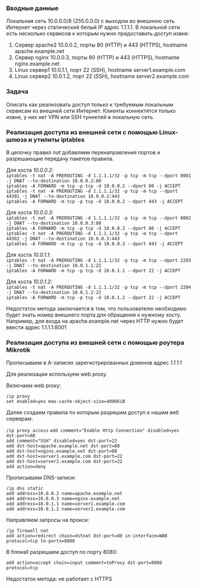### Вводные данные
Локальная сеть 10.0.0.0/8 (255.0.0.0) с выходом во внешнюю сеть Интернет через
статический белый IP адрес 1.1.1.1.
В локальной сети есть несколько сервисов к которым нужно предоставить доступ извне:
1. Сервер apache2 10.0.0.2, порты 80 (HTTP) и 443 (HTTPS), hostname
apache.example.net  
2. Сервер nginx 10.0.0.3, порты 80 (HTTP) и 443 (HTTPS), hostname nginx.example.net  
3. Linux сервер1 10.0.1.1, порт 22 (SSH), hostname server1.example.com  
4. Linux сервер2 10.0.1.2, порт 22 (SSH), hostname server2.example.com  

### Задача
Описать как реализовать доступ только к требуемым локальным сервисам из внешней
сети Интернет. Клиенты коннектятся только извне, у них нет VPN или SSH туннелей в
локальную сеть.

### Реализация доступа из внешней сети с помощью Linux-шлюза и утилиты iptables
В цепочку правил *nat* добавляем перенаправления портов и разрешающие передачу пакетов правила.

Для хоста *10.0.0.2*:  
`iptables -t nat -A PREROUTING -d 1.1.1.1/32 -p tcp -m tcp --dport 8001 -j DNAT --to-destination 10.0.0.2:80`  
`iptables -A FORWARD -m tcp -p tcp -d 10.0.0.2 --dport 80 -j ACCEPT`  
`iptables -t nat -A PREROUTING -d 1.1.1.1/32 -p tcp -m tcp --dport 44301 -j DNAT --to-destination 10.0.0.2:443`  
`iptables -A FORWARD -m tcp -p tcp -d 10.0.0.2 --dport 443 -j ACCEPT`  

Для хоста *10.0.0.3*:  
`iptables -t nat -A PREROUTING -d 1.1.1.1/32 -p tcp -m tcp --dport 8002 -j DNAT --to-destination 10.0.0.3:80`  
`iptables -A FORWARD -m tcp -p tcp -d 10.0.0.3 --dport 80 -j ACCEPT`  
`iptables -t nat -A PREROUTING -d 1.1.1.1/32 -p tcp -m tcp --dport 44302 -j DNAT --to-destination 10.0.0.3:443`  
`iptables -A FORWARD -m tcp -p tcp -d 10.0.0.3 --dport 443 -j ACCEPT`  

Для хоста *10.0.1.1*:  
`iptables -t nat -A PREROUTING -d 1.1.1.1/32 -p tcp -m tcp --dport 2203 -j DNAT --to-destination 10.0.1.1:22`  
`iptables -A FORWARD -m tcp -p tcp -d 10.0.1.1 --dport 22 -j ACCEPT`  

Для хоста *10.0.1.2*:  
`iptables -t nat -A PREROUTING -d 1.1.1.1/32 -p tcp -m tcp --dport 2204 -j DNAT --to-destination 10.0.1.2:22`  
`iptables -A FORWARD -m tcp -p tcp -d 10.0.1.2 --dport 22 -j ACCEPT`  

Недостаток метода заключается в том, что пользователю необходимо будет знать номер внешнего порта для обращения к нужному хосту. Например, для входа на apache.example.net через HTTP нужно будет ввести адрес 1.1.1.1:8001

### Реализация доступа из внешней сети с помощью роутера Mikrotik
Прописываем в A-записях зарегистрированных доменов адрес *1.1.1.1*  

Для реализации используем web proxy.

Включаем web proxy:

`/ip proxy`  
`set enabled=yes max-cache-object-size=4096KiB` 

Далее создаем правила по которым разрешим доступ к нашим веб серверам:

``/ip proxy access`` 
`add comment="Enable Http Connection" disabled=yes dst-port=80`  
`add comment="SSH" disabled=yes dst-port=22`  
`add dst-host=apache.example.net dst-port=80`  
`add dst-host=nginx.example.net dst-port=80`   
`add dst-host=server1.example.com dst-port=22`   
`add dst-host=server2.example.com dst-port=22`  
`add action=deny`  

Прописываем DNS-записи:

`/ip dns static`  
`add address=10.0.0.2 name=apache.example.net`  
`add address=10.0.0.3 name=nginx.example.net`  
`add address=10.0.1.1 name=server1.example.com`  
`add address=10.0.1.2 name=server2.example.com`  

Направляем запросы на прокси:

``/ip firewall nat``  
`add action=redirect chain=dstnat dst-port=80 in-interface=WAN protocol=tcp to-ports=8080`  

В firewall разрешаем доступ по порту 8080:

`add action=accept chain=input comment=toProxy dst-port=8080 protocol=tcp`

Недостаток метода: не работает с HTTPS
